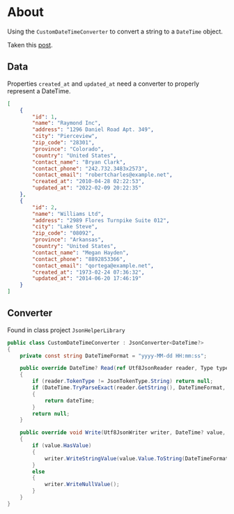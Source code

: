 ﻿# About

Using the `CustomDateTimeConverter` to convert a string to a `DateTime` object.

Taken this [post](https://stackoverflow.com/questions/79220499/system-text-json-jsonexception-in-system-text-json-dll-error-deserializing-da).

## Data

Properties `created_at` and `updated_at` need a converter to properly represent a DateTime.

```json
[
    {
        "id": 1,
        "name": "Raymond Inc",
        "address": "1296 Daniel Road Apt. 349",
        "city": "Pierceview",
        "zip_code": "28301",
        "province": "Colorado",
        "country": "United States",
        "contact_name": "Bryan Clark",
        "contact_phone": "242.732.3483x2573",
        "contact_email": "robertcharles@example.net",
        "created_at": "2010-04-28 02:22:53",
        "updated_at": "2022-02-09 20:22:35"
    },
    {
        "id": 2,
        "name": "Williams Ltd",
        "address": "2989 Flores Turnpike Suite 012",
        "city": "Lake Steve",
        "zip_code": "08092",
        "province": "Arkansas",
        "country": "United States",
        "contact_name": "Megan Hayden",
        "contact_phone": "8892853366",
        "contact_email": "qortega@example.net",
        "created_at": "1973-02-24 07:36:32",
        "updated_at": "2014-06-20 17:46:19"
    }
]
```

## Converter

Found in class project `JsonHelperLibrary`

```csharp
public class CustomDateTimeConverter : JsonConverter<DateTime?>
{
    private const string DateTimeFormat = "yyyy-MM-dd HH:mm:ss";

    public override DateTime? Read(ref Utf8JsonReader reader, Type typeToConvert, JsonSerializerOptions options)
    {
        if (reader.TokenType != JsonTokenType.String) return null;
        if (DateTime.TryParseExact(reader.GetString(), DateTimeFormat, null, System.Globalization.DateTimeStyles.None, out var dateTime))
        {
            return dateTime;
        }
        return null;
    }

    public override void Write(Utf8JsonWriter writer, DateTime? value, JsonSerializerOptions options)
    {
        if (value.HasValue)
        {
            writer.WriteStringValue(value.Value.ToString(DateTimeFormat));
        }
        else
        {
            writer.WriteNullValue();
        }
    }
}
```
